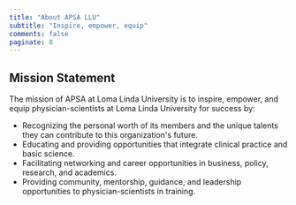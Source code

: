 ```yaml
---
title: "About APSA LLU"
subtitle: "Inspire, empower, equip"
comments: false
paginate: 0
---
```


## Mission Statement

The mission of APSA at Loma Linda University is to inspire, empower, and equip 
physician-scientists at Loma Linda University for success by:

- Recognizing the personal worth of its members and the unique talents they can 
contribute to this organization's future.
- Educating and providing opportunities that integrate clinical practice and 
basic science.
- Facilitating networking and career opportunities in business, policy, research, 
and academics.
- Providing community, mentorship, guidance, and leadership opportunities to 
physician-scientists in training.
